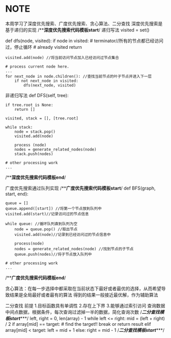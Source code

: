 # NOTE

  

本周学习了深度优先搜索、广度优先搜索、贪心算法、二分查找
深度优先搜索是基于递归的实现
/**********深度优先搜索代码模板start********/
递归写法
visited = set() 

def dfs(node, visited):
if node in visited: # terminator//所有的节点都已经访问过，停止循环
	# already visited 
	return 

	visited.add(node) //将当前访问节点加入已经访问过节点集合

	# process current node here. 
	...
	for next_node in node.children(): //查找当前节点的叶子节点并进入下一层
		if not next_node in visited: 
			dfs(next_node, visited)


非递归写法
def DFS(self, tree): 

	if tree.root is None: 
		return [] 

	visited, stack = [], [tree.root]

	while stack: 
		node = stack.pop() 
		visited.add(node)

		process (node) 
		nodes = generate_related_nodes(node) 
		stack.push(nodes) 

	# other processing work 
	...
/**********深度优先搜索代码模板end********/

广度优先搜索通过队列实现
/**********广度优先搜索代码模板start********/
def BFS(graph, start, end):

	queue = [] 
	queue.append([start]) //将第一个节点放到队列中
	visited.add(start)//记录访问过的节点信息

	while queue: //循环队列直到队列为空
		node = queue.pop() //取出节点
		visited.add(node)//记录到已经访问过的节点信息中

		process(node) 
		nodes = generate_related_nodes(node) //找到节点的子节点
		queue.push(nodes)//将子节点放入队列中

	# other processing work 
	...
  /**********广度优先搜索代码模板end********/
  
  贪心算法：在每一步选择中都采取在当前状态下最好或者最优的选择，从而希望导致结果是全局最好或者最有的算法
  得到的结果一般接近最优解，作为辅助算法
  
  二分查找
  前提
  1.目标函数具有单调性
  2.存在上下界
  3.能够通过索引访问
  查询数据中间点数据，根据条件，每次查询过滤掉一半的数据，简化查询次数
  /*************二分查找模板start****************/
  left, right = 0, len(array) - 1 
while left <= right: 
	  mid = (left + right) / 2 
	  if array[mid] == target: 
		    # find the target!! 
		    break or return result 
	  elif array[mid] < target: 
		    left = mid + 1 
	  else: 
		    right = mid - 1
  /*************二分查找模板start****************/

